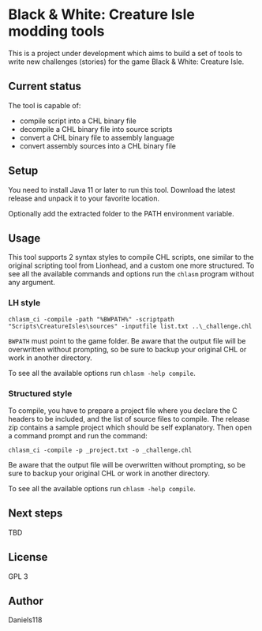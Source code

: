 # Black & White: Creature Isle modding tools

This is a project under development which aims to build a set of tools to write new challenges (stories) for the game Black & White: Creature Isle.

## Current status

The tool is capable of:
- compile script into a CHL binary file
- decompile a CHL binary file into source scripts
- convert a CHL binary file to assembly language
- convert assembly sources into a CHL binary file

## Setup

You need to install Java 11 or later to run this tool. Download the latest release and unpack it to your favorite location.

Optionally add the extracted folder to the PATH environment variable.

## Usage

This tool supports 2 syntax styles to compile CHL scripts, one similar to the original scripting tool from Lionhead, and a custom one more structured.
To see all the available commands and options run the `chlasm` program without any argument.

### LH style

```batch
chlasm_ci -compile -path "%BWPATH%" -scriptpath "Scripts\CreatureIsles\sources" -inputfile list.txt ..\_challenge.chl
```
`BWPATH` must point to the game folder. Be aware that the output file will be overwritten without prompting, so be sure to backup your original CHL or work in another directory.

To see all the available options run `chlasm -help compile`.

### Structured style

To compile, you have to prepare a project file where you declare the C headers to be included, and the list of source files to compile. The release zip contains a sample project which should be self explanatory. Then open a command prompt and run the command:
```batch
chlasm_ci -compile -p _project.txt -o _challenge.chl
```
Be aware that the output file will be overwritten without prompting, so be sure to backup your original CHL or work in another directory.

To see all the available options run `chlasm -help compile`.

## Next steps

TBD

## License

GPL 3

## Author

Daniels118
